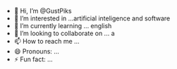 - 👋 Hi, I’m @GustPiks
- 👀 I’m interested in ...artificial inteligence and software
- 🌱 I’m currently learning ... english
- 💞️ I’m looking to collaborate on ... a
- 📫 How to reach me ...
- 😄 Pronouns: ... 
- ⚡ Fun fact: ...

<!---
GustPiks/GustPiks is a ✨ special ✨ repository because its `README.md` (this file) appears on your GitHub profile.
You can click the Preview link to take a look at your changes.
--->

